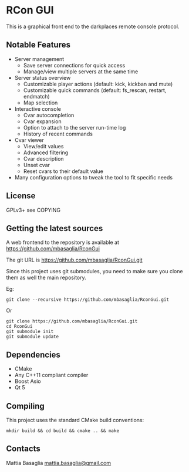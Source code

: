 RCon GUI
========

This is a graphical front end to the darkplaces remote console protocol.

Notable Features
----------------

* Server management
   * Save server connections for quick access
   * Manage/view multiple servers at the same time
* Server status overview
   * Customizable player actions (default: kick, kickban and mute)
   * Customizable quick commands (default: fs_rescan, restart, endmatch)
   * Map selection
* Interactive console
   * Cvar autocompletion
   * Cvar expansion
   * Option to attach to the server run-time log
   * History of recent commands
* Cvar viewer
   * View/edit values
   * Advanced filtering
   * Cvar description
   * Unset cvar
   * Reset cvars to their default value
* Many configuration options to tweak the tool to fit specific needs

License
-------

GPLv3+ see COPYING

Getting the latest sources
--------------------------

A web frontend to the repository is available at
https://github.com/mbasaglia/RconGui

The git URL is https://github.com/mbasaglia/RconGui.git

Since this project uses git submodules,
you need to make sure you clone them as well the main repository.

Eg:

    git clone --recursive https://github.com/mbasaglia/RconGui.git

Or

    git clone https://github.com/mbasaglia/RconGui.git
    cd RconGui
    git submodule init
    git submodule update

Dependencies
------------

* CMake
* Any C++11 compliant compiler
* Boost Asio
* Qt 5

Compiling
---------

This project uses the standard CMake build conventions:

    mkdir build && cd build && cmake .. && make

Contacts
--------

Mattia Basaglia <mattia.basaglia@gmail.com>
